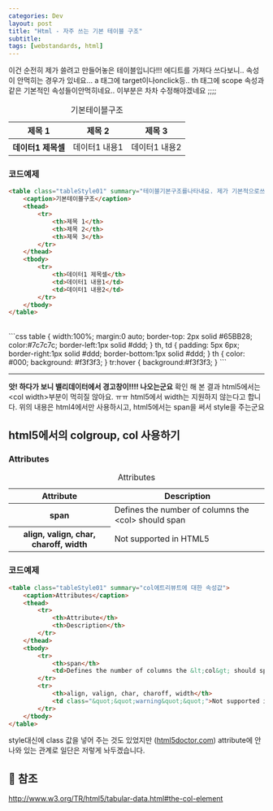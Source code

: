 ```yaml
---
categories: Dev
layout: post
title: "Html - 자주 쓰는 기본 테이블 구조"
subtitle: 
tags: [webstandards, html]
---
```

이건 순전히 제가 쓸려고 만들어놓은 테이블입니다!!! 에디트를 가져다 쓰다보니.. 속성이 안먹히는 경우가 있네요… a 태그에 target이나onclick등.. th 태그에 scope 속성과 같은 기본적인 속성들이안먹히네요.. 이부분은 차차 수정해야겠네요 ;;;;
<!--more-->

<table class="tableStyle01" summary="테이블기본구조를나타내요. 제가 기본적으로쓰는 스타일">
    <caption>기본테이블구조</caption>
    <thead>
    <tr>
        <th>제목 1</th>
        <th>제목 2</th>
        <th>제목 3</th>
    </tr>
    </thead>
    <tbody>
    <tr>
        <th>데이터1 제목셀</th>
        <td>데이터1 내용1</td>
        <td>데이터1 내용2</td>
    </tr>
    </tbody>
</table>

### 코드예제
```html
<table class="tableStyle01" summary="테이블기본구조를나타내요. 제가 기본적으로쓰는 스타일">
    <caption>기본테이블구조</caption>
    <thead>
        <tr>
            <th>제목 1</th>
            <th>제목 2</th>
            <th>제목 3</th>
        </tr>
    </thead>
    <tbody>
        <tr>
            <th>데이터1 제목셀</th>
            <td>데이터1 내용1</td>
            <td>데이터1 내용2</td>
        </tr>
    </tbody>
</table>
```
<br>
```css
table { width:100%; margin:0 auto; border-top: 2px solid #65BB28; color:#7c7c7c; border-left:1px solid #ddd; }
th, td { padding: 5px 6px; border-right:1px solid #ddd; border-bottom:1px solid #ddd; }
th { color: #000; background: #f3f3f3; }
tr:hover { background:#f3f3f3; }
```
<hr>

<strong>앗! 하다가 보니 밸리데이터에서 경고창이!!!! 나오는군요</strong>
확인 해 본 결과 html5에서는 &lt;col width&gt;부분이 먹히질 않아요. ㅠㅠ  html5에서 width는 지원하지 않는다고 합니다. 위의 내용은 html4에서만 사용하시고, html5에서는 span을 써서 style을 주는군요

## html5에서의 colgroup, col 사용하기
### Attributes
<table class="tableStyle01" summary="col에트리뷰트에 대한 속성값">
<caption>Attributes</caption>
<thead>
    <tr>
    <th>Attribute</th>
    <th>Description</th>
    </tr>
</thead>
<tbody>
    <tr>
    <th>span</th>
    <td>Defines the number of columns the &lt;col&gt; should span</td>
    </tr>
    <tr>
    <th>align, valign, char, charoff, width</th>
    <td class="&quot;&quot;warning&quot;&quot;">Not supported in HTML5</td>
    </tr>
</tbody>
</table>

### 코드예제
```html
<table class="tableStyle01" summary="col에트리뷰트에 대한 속성값">
    <caption>Attributes</caption>
    <thead>
        <tr>
            <th>Attribute</th>
            <th>Description</th>
        </tr>
    </thead>
    <tbody>
        <tr>
            <th>span</th>
            <td>Defines the number of columns the &lt;col&gt; should span</td>
        </tr>
        <tr>
            <th>align, valign, char, charoff, width</th>
            <td class="&quot;&quot;warning&quot;&quot;">Not supported in HTML5</td>
        </tr>
    </tbody>
</table>
```

style대신에 class 값을 넣어 주는 것도 있었지만 (<a href="http://html5doctor.com/element-index/#col">html5doctor.com</a>) attribute에 안나와 있는 관계로 일단은 저렇게 놔두겠습니다.

## 📌 참조
<a href="http://www.w3.org/TR/html5/tabular-data.html#the-col-element">http://www.w3.org/TR/html5/tabular-data.html#the-col-element</a>
